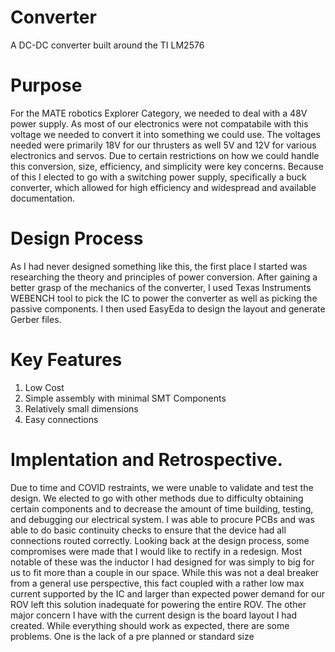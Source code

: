# Converter
A DC-DC converter built around the TI LM2576
# Purpose
For the MATE robotics Explorer Category, we needed to deal with a 48V power supply.  As most of our electronics were not compatabile with this voltage we needed to convert it into something we could use.  The voltages needed were primarily 18V for our thrusters as well 5V and 12V for various electronics and servos.  Due to certain restrictions on how we could handle this conversion, size, efficiency, and simplicity were key concerns.  Because of this I elected to go with a switching power supply, specifically a buck converter, which allowed for high efficiency and widespread and available documentation.  
# Design Process
As I had never designed something like this, the first place I started was researching the theory and principles of power conversion.  After gaining a better grasp of the mechanics of the converter, I used Texas Instruments WEBENCH tool to pick the IC to power the converter as well as picking the passive components.  I then used EasyEda to design the layout and generate Gerber files.
# Key Features
1. Low Cost
2. Simple assembly with minimal SMT Components
3. Relatively small dimensions
4. Easy connections
# Implentation and Retrospective.
Due to time and COVID restraints, we were unable to validate and test the design.  We elected to go with other methods due to difficulty obtaining certain components and to decrease the amount of time building, testing, and debugging our electrical system.  I was able to procure PCBs and was able to do basic continuity checks to ensure that the device had all connections routed correctly. Looking back at the design process, some compromises were made that I would like to rectify in a redesign.  Most notable of these was the inductor I had designed for was simply to big for us to fit more than a couple in our space.  While this was not a deal breaker from a general use perspective, this fact coupled with a rather low max current supported by the IC and larger than expected power demand for our ROV left this solution inadequate for powering the entire ROV.  The other major concern I have with the current design is the board layout I had created.  While everything should work as expected, there are some problems.  One is the lack of a pre planned or standard size
